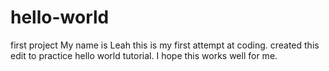 # hello-world
first project
My name is Leah this is my first attempt at coding. 
created this edit to practice hello world tutorial.
I hope this works well for me.
